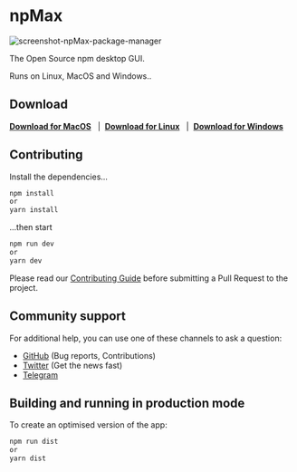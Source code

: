 # npMax

![screenshot-npMax-package-manager](https://mehdiraized.github.io/npmax/dist/images/coverApp.png)

The Open Source npm desktop GUI.

Runs on Linux, MacOS and Windows..

## Download

**[Download for MacOS](https://github.com/mehdiraized/npmax/releases/download/v0.1.0-beta/npMax-0.1.0-beta.dmg)** &nbsp; | &nbsp;**[Download for Linux](https://github.com/mehdiraized/npmax/releases/download/v0.1.0-beta/npMax-0.1.0-beta.AppImage)** &nbsp; | &nbsp;**[Download for Windows](https://github.com/mehdiraized/npmax/releases/download/v0.1.0-beta/npMax.Setup.0.1.0-beta.exe)** &nbsp;

## Contributing

Install the dependencies...

```bash
npm install
or
yarn install
```

...then start

```bash
npm run dev
or
yarn dev
```

Please read our [Contributing Guide](./CONTRIBUTING.md) before submitting a Pull Request to the project.

## Community support

For additional help, you can use one of these channels to ask a question:

- [GitHub](https://github.com/mehdiraized/npmax) (Bug reports, Contributions)
- [Twitter](https://twitter.com/npMax_app) (Get the news fast)
- [Telegram](https://t.me/npmax_app)

## Building and running in production mode

To create an optimised version of the app:

```bash
npm run dist
or
yarn dist
```
